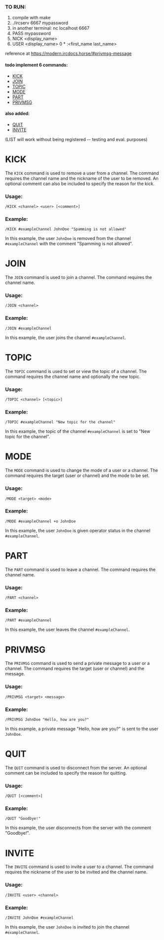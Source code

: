 ### TO RUN:
1. compile with make
2. ./ircserv 6667 mypassword
3. in another terminal: nc localhost 6667
4. PASS mypassword
5. NICK <display_name>
6. USER <display_name> 0 * :<first_name last_name>



reference at https://modern.ircdocs.horse/#privmsg-message

#### todo implement 6 commands:
- [KICK](#kick)
- [JOIN](#join)
- [TOPIC](#topic)
- [MODE](#mode)
- [PART](#part)
- [PRIVMSG](#privmsg)

#### also added:
- [QUIT](#quit)
- [INVITE](#invite)

(LIST will work without being registered -- testing and eval. purposes)

# KICK
The `KICK` command is used to remove a user from a channel. The command requires the channel name and the nickname of the user to be removed. An optional comment can also be included to specify the reason for the kick.

### Usage:
```
/KICK <channel> <user> [<comment>]
```

### Example:
```
/KICK #exampleChannel JohnDoe "Spamming is not allowed"
```

In this example, the user `JohnDoe` is removed from the channel `#exampleChannel` with the comment "Spamming is not allowed".

# JOIN
The `JOIN` command is used to join a channel. The command requires the channel name.

### Usage:
```
/JOIN <channel>
```

### Example:
```
/JOIN #exampleChannel
```

In this example, the user joins the channel `#exampleChannel`.

# TOPIC
The `TOPIC` command is used to set or view the topic of a channel. The command requires the channel name and optionally the new topic.

### Usage:
```
/TOPIC <channel> [<topic>]
```

### Example:
```
/TOPIC #exampleChannel "New topic for the channel"
```

In this example, the topic of the channel `#exampleChannel` is set to "New topic for the channel".

# MODE
The `MODE` command is used to change the mode of a user or a channel. The command requires the target (user or channel) and the mode to be set.

### Usage:
```
/MODE <target> <mode>
```

### Example:
```
/MODE #exampleChannel +o JohnDoe
```

In this example, the user `JohnDoe` is given operator status in the channel `#exampleChannel`.

# PART
The `PART` command is used to leave a channel. The command requires the channel name.

### Usage:
```
/PART <channel>
```

### Example:
```
/PART #exampleChannel
```

In this example, the user leaves the channel `#exampleChannel`.

# PRIVMSG
The `PRIVMSG` command is used to send a private message to a user or a channel. The command requires the target (user or channel) and the message.

### Usage:
```
/PRIVMSG <target> <message>
```

### Example:
```
/PRIVMSG JohnDoe "Hello, how are you?"
```

In this example, a private message "Hello, how are you?" is sent to the user `JohnDoe`.

# QUIT
The `QUIT` command is used to disconnect from the server. An optional comment can be included to specify the reason for quitting.

### Usage:
```
/QUIT [<comment>]
```

### Example:
```
/QUIT "Goodbye!"
```

In this example, the user disconnects from the server with the comment "Goodbye!".

# INVITE
The `INVITE` command is used to invite a user to a channel. The command requires the nickname of the user to be invited and the channel name.

### Usage:
```
/INVITE <user> <channel>
```

### Example:
```
/INVITE JohnDoe #exampleChannel
```

In this example, the user `JohnDoe` is invited to join the channel `#exampleChannel`.
